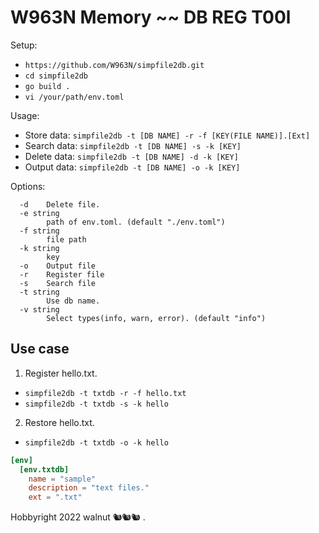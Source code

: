 # W963N Memory ~~ DB REG T00l

Setup:

 - `https://github.com/W963N/simpfile2db.git`
 - `cd simpfile2db`
 - `go build .`
 - `vi /your/path/env.toml`

Usage:

 - Store data: `simpfile2db -t [DB NAME] -r -f [KEY(FILE NAME)].[Ext]` 
 - Search data: `simpfile2db -t [DB NAME] -s -k [KEY]`
 - Delete data: `simpfile2db -t [DB NAME] -d -k [KEY]`
 - Output data: `simpfile2db -t [DB NAME] -o -k [KEY]`

Options:

```
  -d	Delete file.  
  -e string  
    	path of env.toml. (default "./env.toml")  
  -f string  
    	file path  
  -k string  
    	key  
  -o	Output file  
  -r	Register file  
  -s	Search file  
  -t string  
    	Use db name.  
  -v string  
    	Select types(info, warn, error). (default "info")  
```

## Use case

1. Register hello.txt.
  - `simpfile2db -t txtdb -r -f hello.txt`
  - `simpfile2db -t txtdb -s -k hello`
2. Restore hello.txt.
  - `simpfile2db -t txtdb -o -k hello`

```env.toml
[env]
  [env.txtdb]
    name = "sample"
    description = "text files."
    ext = ".txt"
```

Hobbyright 2022 walnut 🐿🐿🐿 .
